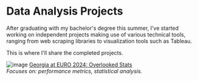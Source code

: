 # Data Analysis Projects
After graduating with my bachelor's degree this summer, I've started working on independent projects making use of various technical tools, ranging from web scraping libraries to visualization tools such as Tableau.

This is where I'll share the completed projects.

![image](https://github.com/user-attachments/assets/409bb69e-3baf-4daf-932d-037a158114e0)
[Georgia at EURO 2024: Overlooked Stats](Georgia%20at%20EURO%202024%3A%20Overlooked%20Stats)<br/>
_Focuses on: performance metrics, statistical analysis._
